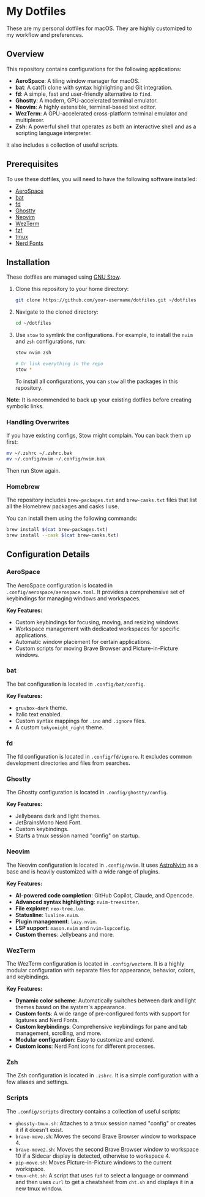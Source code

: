 # My Dotfiles

These are my personal dotfiles for macOS. They are highly customized to my workflow and preferences.

## Overview

This repository contains configurations for the following applications:

- **AeroSpace**: A tiling window manager for macOS.
- **bat**: A cat(1) clone with syntax highlighting and Git integration.
- **fd**: A simple, fast and user-friendly alternative to `find`.
- **Ghostty**: A modern, GPU-accelerated terminal emulator.
- **Neovim**: A highly extensible, terminal-based text editor.
- **WezTerm**: A GPU-accelerated cross-platform terminal emulator and multiplexer.
- **Zsh**: A powerful shell that operates as both an interactive shell and as a scripting language interpreter.

It also includes a collection of useful scripts.

## Prerequisites

To use these dotfiles, you will need to have the following software installed:

- [AeroSpace](https://github.com/nikitabobko/AeroSpace)
- [bat](https://github.com/sharkdp/bat)
- [fd](https://github.com/sharkdp/fd)
- [Ghostty](https://github.com/mitchellh/ghostty)
- [Neovim](https://neovim.io/)
- [WezTerm](https://wezfurlong.org/wezterm/)
- [fzf](https://github.com/junegunn/fzf)
- [tmux](https://github.com/tmux/tmux)
- [Nerd Fonts](https://www.nerdfonts.com/)

## Installation

These dotfiles are managed using [GNU Stow](https://www.gnu.org/software/stow/).

1.  Clone this repository to your home directory:

    ```bash
    git clone https://github.com/your-username/dotfiles.git ~/dotfiles
    ```

2.  Navigate to the cloned directory:

    ```bash
    cd ~/dotfiles
    ```

3.  Use `stow` to symlink the configurations. For example, to install the `nvim` and `zsh` configurations, run:

    ```bash
    stow nvim zsh
    ```

    ```bash
    # Or link everything in the repo
    stow *
    ```

    To install all configurations, you can `stow` all the packages in this repository.

**Note**: It is recommended to back up your existing dotfiles before creating symbolic links.

### Handling Overwrites

If you have existing configs, Stow might complain.
You can back them up first:
```bash
mv ~/.zshrc ~/.zshrc.bak
mv ~/.config/nvim ~/.config/nvim.bak
```
Then run Stow again.

### Homebrew

The repository includes `brew-packages.txt` and `brew-casks.txt` files that list all the Homebrew packages and casks I use.

You can install them using the following commands:

```bash
brew install $(cat brew-packages.txt)
brew install --cask $(cat brew-casks.txt)
```

## Configuration Details

### AeroSpace

The AeroSpace configuration is located in `.config/aerospace/aerospace.toml`. It provides a comprehensive set of keybindings for managing windows and workspaces.

**Key Features:**

- Custom keybindings for focusing, moving, and resizing windows.
- Workspace management with dedicated workspaces for specific applications.
- Automatic window placement for certain applications.
- Custom scripts for moving Brave Browser and Picture-in-Picture windows.

### bat

The bat configuration is located in `.config/bat/config`.

**Key Features:**

- `gruvbox-dark` theme.
- Italic text enabled.
- Custom syntax mappings for `.ino` and `.ignore` files.
- A custom `tokyonight_night` theme.

### fd

The fd configuration is located in `.config/fd/ignore`. It excludes common development directories and files from searches.

### Ghostty

The Ghostty configuration is located in `.config/ghostty/config`.

**Key Features:**

- Jellybeans dark and light themes.
- JetBrainsMono Nerd Font.
- Custom keybindings.
- Starts a tmux session named "config" on startup.

### Neovim

The Neovim configuration is located in `.config/nvim`. It uses [AstroNvim](https://astronvim.com/) as a base and is heavily customized with a wide range of plugins.

**Key Features:**

- **AI-powered code completion**: GitHub Copilot, Claude, and Opencode.
- **Advanced syntax highlighting**: `nvim-treesitter`.
- **File explorer**: `neo-tree.lua`.
- **Statusline**: `lualine.nvim`.
- **Plugin management**: `lazy.nvim`.
- **LSP support**: `mason.nvim` and `nvim-lspconfig`.
- **Custom themes**: Jellybeans and more.

### WezTerm

The WezTerm configuration is located in `.config/wezterm`. It is a highly modular configuration with separate files for appearance, behavior, colors, and keybindings.

**Key Features:**

- **Dynamic color scheme**: Automatically switches between dark and light themes based on the system's appearance.
- **Custom fonts**: A wide range of pre-configured fonts with support for ligatures and Nerd Fonts.
- **Custom keybindings**: Comprehensive keybindings for pane and tab management, scrolling, and more.
- **Modular configuration**: Easy to customize and extend.
- **Custom icons**: Nerd Font icons for different processes.

### Zsh

The Zsh configuration is located in `.zshrc`. It is a simple configuration with a few aliases and settings.

### Scripts

The `.config/scripts` directory contains a collection of useful scripts:

- `ghossty-tmux.sh`: Attaches to a tmux session named "config" or creates it if it doesn't exist.
- `brave-move.sh`: Moves the second Brave Browser window to workspace 4.
- `brave-move2.sh`: Moves the second Brave Browser window to workspace 10 if a Sidecar display is detected, otherwise to workspace 4.
- `pip-move.sh`: Moves Picture-in-Picture windows to the current workspace.
- `tmux-cht.sh`: A script that uses `fzf` to select a language or command and then uses `curl` to get a cheatsheet from `cht.sh` and displays it in a new tmux window.
